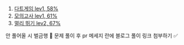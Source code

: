 1. [다트게임 lev1, 58%](https://school.programmers.co.kr/learn/courses/30/lessons/17682)
2. [모의고사 lev1, 61%](https://school.programmers.co.kr/learn/courses/30/lessons/42840)
3. [멀리 뛰기 lev2, 67%](https://school.programmers.co.kr/learn/courses/30/lessons/12914)

안 풀어올 시 벌금행 💸
문제 풀이 후 pr 메세지 란에 블로그 풀이 링크 첨부하기 ✅